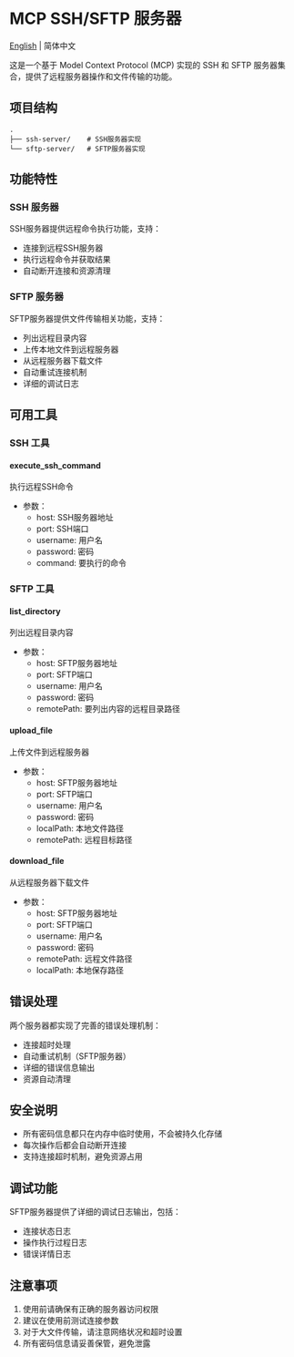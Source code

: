 # MCP SSH/SFTP 服务器

[English](README_EN.md) | 简体中文

这是一个基于 Model Context Protocol (MCP) 实现的 SSH 和 SFTP 服务器集合，提供了远程服务器操作和文件传输的功能。

## 项目结构

```
.
├── ssh-server/    # SSH服务器实现
└── sftp-server/   # SFTP服务器实现
```

## 功能特性

### SSH 服务器
SSH服务器提供远程命令执行功能，支持：
- 连接到远程SSH服务器
- 执行远程命令并获取结果
- 自动断开连接和资源清理

### SFTP 服务器
SFTP服务器提供文件传输相关功能，支持：
- 列出远程目录内容
- 上传本地文件到远程服务器
- 从远程服务器下载文件
- 自动重试连接机制
- 详细的调试日志

## 可用工具

### SSH 工具

#### execute_ssh_command
执行远程SSH命令
- 参数：
  - host: SSH服务器地址
  - port: SSH端口
  - username: 用户名
  - password: 密码
  - command: 要执行的命令

### SFTP 工具

#### list_directory
列出远程目录内容
- 参数：
  - host: SFTP服务器地址
  - port: SFTP端口
  - username: 用户名
  - password: 密码
  - remotePath: 要列出内容的远程目录路径

#### upload_file
上传文件到远程服务器
- 参数：
  - host: SFTP服务器地址
  - port: SFTP端口
  - username: 用户名
  - password: 密码
  - localPath: 本地文件路径
  - remotePath: 远程目标路径

#### download_file
从远程服务器下载文件
- 参数：
  - host: SFTP服务器地址
  - port: SFTP端口
  - username: 用户名
  - password: 密码
  - remotePath: 远程文件路径
  - localPath: 本地保存路径

## 错误处理

两个服务器都实现了完善的错误处理机制：
- 连接超时处理
- 自动重试机制（SFTP服务器）
- 详细的错误信息输出
- 资源自动清理

## 安全说明

- 所有密码信息都只在内存中临时使用，不会被持久化存储
- 每次操作后都会自动断开连接
- 支持连接超时机制，避免资源占用

## 调试功能

SFTP服务器提供了详细的调试日志输出，包括：
- 连接状态日志
- 操作执行过程日志
- 错误详情日志

## 注意事项

1. 使用前请确保有正确的服务器访问权限
2. 建议在使用前测试连接参数
3. 对于大文件传输，请注意网络状况和超时设置
4. 所有密码信息请妥善保管，避免泄露
